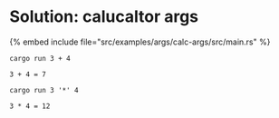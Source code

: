 # Solution: calucaltor args

{% embed include file="src/examples/args/calc-args/src/main.rs" %}

```
cargo run 3 + 4

3 + 4 = 7
```

```
cargo run 3 '*' 4

3 * 4 = 12
```



